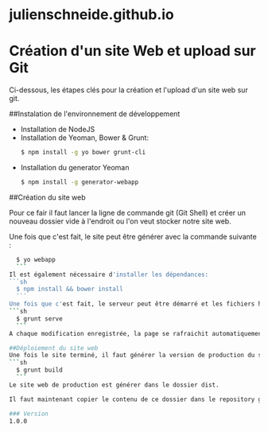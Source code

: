 # julienschneide.github.io
# Création d'un site Web et upload sur Git

Ci-dessous, les étapes clés pour la création et l'upload d'un site web sur git.

##Instalation de l'environnement de développement

  * Installation de NodeJS
  * Installation de Yeoman, Bower & Grunt:
      ```sh
    $ npm install -g yo bower grunt-cli
    ```
  - Installation du generator Yeoman
      ```sh
    $ npm install -g generator-webapp
    ```

##Création du site web

Pour ce fair il faut lancer la ligne de commande git (Git Shell) et créer un nouveau dossier vide à l'endroit ou l'on veut stocker notre site web.

Une fois que c'est fait, le site peut être générer avec la commande suivante :
  ```sh
    $ yo webapp
    ```
Il est également nécessaire d'installer les dépendances:
  ```sh
    $ npm install && bower install
    ```
Une fois que c'est fait, le serveur peut être démarré et les fichiers html/css modifiés
  ```sh
    $ grunt serve
    ```
A chaque modification enregistrée, la page se rafraichit automatiquement.

##Déploiement du site web
Une fois le site terminé, il faut générer la version de production du site (fichiers et images alléger).
  ```sh
    $ grunt build
    ```
Le site web de production est générer dans le dossier dist.

Il faut maintenant copier le contenu de ce dossier dans le repository git préalablement créer qui se nomme "username.github.io" dans mon exemple : julienschneie.github.io.

### Version
1.0.0
